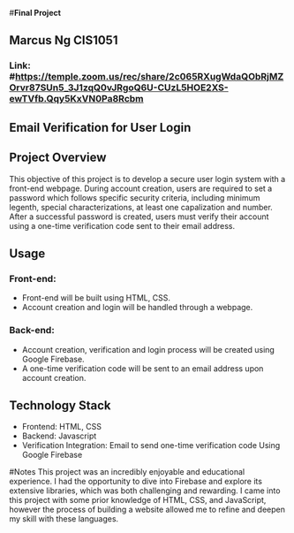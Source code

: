 #**Final Project**
## Marcus Ng CIS1051
### Link: #https://temple.zoom.us/rec/share/2c065RXugWdaQObRjMZOrvr87SUn5_3J1zqQ0vJRgoQ6U-CUzL5HOE2XS-ewTVfb.Qqy5KxVN0Pa8Rcbm 
## Email Verification for User Login

## Project Overview

This objective of this project is to develop a secure user login system with a front-end webpage. During account creation, users are required to set a password which follows specific security criteria, including minimum legenth, special characterizations, at least one capalization and number. After a successful password is created, users must verify their account using a one-time verification code sent to their email address.

## Usage

### Front-end:
* Front-end will be built using HTML, CSS.
* Account creation and login will be handled through a webpage.

### Back-end:
* Account creation, verification and login process will be created using Google Firebase.
* A one-time verification code will be sent to an email address upon account creation.

## Technology Stack
* Frontend: HTML, CSS
* Backend: Javascript
* Verification Integration: Email to send one-time verification code Using Google Firebase

#Notes
This project was an incredibly enjoyable and educational experience. I had the opportunity to dive into Firebase and explore its extensive libraries, which was both challenging and rewarding. I came into this project with some prior knowledge of HTML, CSS, and JavaScript, however the process of building a website allowed me to refine and deepen my skill with these languages.




